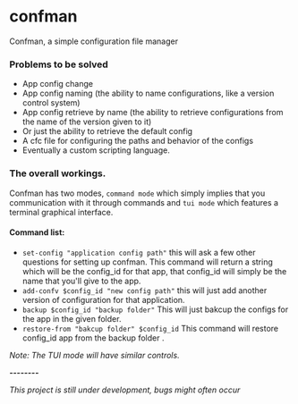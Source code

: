 # confman
Confman, a simple configuration file manager
### Problems to be solved
- App config change
- App config naming (the ability to name configurations, like a version control system)
- App config retrieve by name (the ability to retrieve configurations from the name of the version given to it)
- Or just the ability to retrieve the default config
- A cfc file for configuring the paths and behavior of the configs
- Eventually a custom scripting language.

### The overall workings.
Confman has two modes, `command mode` which simply implies that you communication with it through commands and `tui mode`  which features a terminal graphical interface.
#### Command list:
- `set-config "application config path"` this will ask a few other questions for setting up confman. This command will return a string which will be the config_id for that app, that config_id will simply be the name that you'll give to the app.
- `add-confv $config_id "new config path"` this will just add another version of configuration for that application.
- `backup $config_id "backup folder"` This will just bakcup the configs for the app in the given folder.
- `restore-from "bakcup folder" $config_id` This command will restore config_id app from the backup folder .

_Note: The TUI mode will have similar controls._

_**--------**_

_This project is still under development, bugs might often occur_
